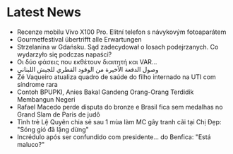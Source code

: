 # Latest News
-  Recenze mobilu Vivo X100 Pro. Elitní telefon s návykovým fotoaparátem
-  Gourmetfestival übertrifft alle Erwartungen
-  Strzelanina w Gdańsku. Sąd zadecydował o losach podejrzanych. Co wydarzyło się podczas napaści?
-  Οι δύο φάσεις που εκθέτουν διαιτητή και VAR…
-  وصول الدفعة الأخيرة من الوقود القطري للجيش اللبناني
-  Zé Vaqueiro atualiza quadro de saúde do filho internado na UTI com síndrome rara
-  Contoh BPUPKI, Anies Bakal Gandeng Orang-Orang Terdidik Membangun Negeri
-  Rafael Macedo perde disputa do bronze e Brasil fica sem medalhas no Grand Slam de Paris de judô
-  Tình trẻ Lệ Quyên chia sẻ sau 1 mùa làm MC gây tranh cãi tại Chị Đẹp: "Sóng gió đã lặng dừng"
-  Incrédulo após ser confundido com presidente... do Benfica: "Está maluco?"
